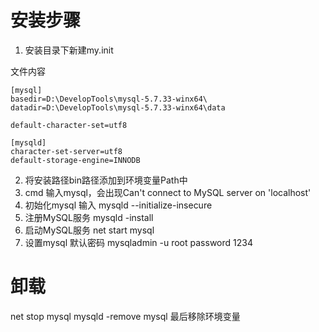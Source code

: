 # 安装步骤
1. 安装目录下新建my.init

文件内容
```
[mysql]
basedir=D:\DevelopTools\mysql-5.7.33-winx64\
datadir=D:\DevelopTools\mysql-5.7.33-winx64\data

default-character-set=utf8

[mysqld]
character-set-server=utf8
default-storage-engine=INNODB
```
2. 将安装路径bin路径添加到环境变量Path中
3. cmd 输入mysql，会出现Can't connect to MySQL server on 'localhost'
4. 初始化mysql 输入 mysqld --initialize-insecure
5. 注册MySQL服务 mysqld -install
6. 启动MySQL服务 net start mysql
7. 设置mysql 默认密码 mysqladmin -u root password 1234

# 卸载
net stop mysql
mysqld -remove mysql
最后移除环境变量